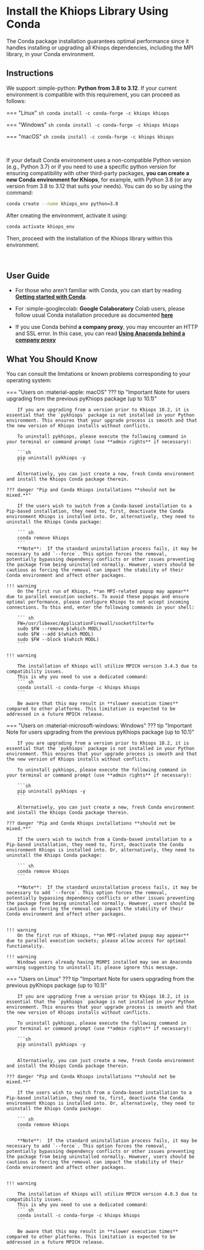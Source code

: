 # Install the Khiops Library Using Conda 

The Conda package installation guarantees optimal performance since it handles installing or upgrading all Khiops dependencies, including the MPI library, in your Conda environment. 

## Instructions

We support :simple-python: **Python from 3.8 to 3.12**. If your current environment is compatible with this requirement, you can proceed as follows:

=== "Linux"
    ``` sh
    conda install -c conda-forge -c khiops khiops
    ```
    
=== "Windows"
    ``` sh
    conda install -c conda-forge -c khiops khiops
    ```

=== "macOS"
    ``` sh
    conda install -c conda-forge -c khiops khiops
    ```

<br>

If your default Conda environment uses a non-compatible Python version (e.g., Python 3.7) or if you need to use a specific python version for ensuring compatibility with other third-party packages, **you can create a new Conda environment for Khiops**, for example, with Python 3.8 (or any version from 3.8 to 3.12 that suits your needs). You can do so by using the command:

```sh
conda create --name khiops_env python=3.8
```

After creating the environment, activate it using:

```sh
conda activate khiops_env
```

Then, proceed with the installation of the Khiops library within this environment.

<br>




## User Guide

- For those who aren't familiar with Conda, you can start by reading [**Getting started with Conda**][conda-user-guide].

[conda-user-guide]: https://conda.io/projects/conda/en/latest/user-guide/getting-started.html

- For :simple-googlecolab: **Google Colaboratory** Colab users, please follow usual Conda installation procedure as documented [**here**][conda-colab]

[conda-colab]: https://github.com/conda-incubator/condacolab/tree/0.1.x

- If you use Conda behind **a company proxy**, you may encounter an HTTP and SSL error. In this case, you can read [**Using Anaconda behind a company proxy**][proxy-conda] 

[proxy-conda]: https://docs.anaconda.com/free/anaconda/configurations/proxy/


## What You Should Know

You can consult the limitations or known problems corresponding to your operating system:

=== "Users on :material-apple: macOS"
    ??? tip "Important Note for users upgrading from the previous pyKhiops package (up to 10.1)"
        
        If you are upgrading from a version prior to Khiops 10.2, it is essential that the `pykhiops` package is not installed in your Python environment. This ensures that your upgrade process is smooth and that the new version of Khiops installs without conflicts.

        To uninstall pykhiops, please execute the following command in your terminal or command prompt (use **admin rights** if necessary):

        ```sh
        pip uninstall pykhiops -y
        ```

        Alternatively, you can just create a new, fresh Conda environment and install the Khiops Conda package therein.
    
    ??? danger "Pip and Conda Khiops installations **should not be mixed.**"

        If the users wish to switch from a Conda-based installation to a Pip-based installation, they need to, first, deactivate the Conda environment Khiops is installed into. Or, alternatively, they need to uninstall the Khiops Conda package:

        ``` sh
        conda remove khiops
        ```
        **Note**:  If the standard uninstallation process fails, it may be necessary to add `--force`. This option forces the removal, potentially bypassing dependency conflicts or other issues preventing the package from being uninstalled normally. However, users should be cautious as forcing the removal can impact the stability of their Conda environment and affect other packages.

    !!! warning 
        On the first run of Khiops, **an MPI-related popup may appear** due to parallel execution sockets. To avoid these popups and ensure optimal performance, please configure Khiops to not accept incoming connections. To this end, enter the following commands in your shell:

        ``` sh
        FW=/usr/libexec/ApplicationFirewall/socketfilterfw 
        sudo $FW --remove $(which MODL)
        sudo $FW --add $(which MODL)
        sudo $FW --block $(which MODL)
        ```
    
    !!! warning 

        The installation of Khiops will utilize MPICH version 3.4.3 due to compatibility issues. 
        This is why you need to use a dedicated command:
        ``` sh
        conda install -c conda-forge -c khiops khiops
        ```
            
        Be aware that this may result in **slower execution times** compared to other platforms. This limitation is expected to be addressed in a future MPICH release.

=== "Users on :material-microsoft-windows: Windows"
    ??? tip "Important Note for users upgrading from the previous pyKhiops package (up to 10.1)"
        
        If you are upgrading from a version prior to Khiops 10.2, it is essential that the `pykhiops` package is not installed in your Python environment. This ensures that your upgrade process is smooth and that the new version of Khiops installs without conflicts.

        To uninstall pykhiops, please execute the following command in your terminal or command prompt (use **admin rights** if necessary):

        ```sh
        pip uninstall pykhiops -y
        ```

        Alternatively, you can just create a new, fresh Conda environment and install the Khiops Conda package therein.
        
    ??? danger "Pip and Conda Khiops installations **should not be mixed.**"

        If the users wish to switch from a Conda-based installation to a Pip-based installation, they need to, first, deactivate the Conda environment Khiops is installed into. Or, alternatively, they need to uninstall the Khiops Conda package:

        ``` sh
        conda remove khiops
        ```
        
        **Note**:  If the standard uninstallation process fails, it may be necessary to add `--force`. This option forces the removal, potentially bypassing dependency conflicts or other issues preventing the package from being uninstalled normally. However, users should be cautious as forcing the removal can impact the stability of their Conda environment and affect other packages.


    !!! warning 
        On the first run of Khiops, **an MPI-related popup may appear** due to parallel execution sockets; please allow access for optimal functionality.

    !!! warning 
        Windows users already having MSMPI installed may see an Anaconda warning suggesting to uninstall it; please ignore this message.


=== "Users on Linux"
    ??? tip "Important Note for users upgrading from the previous pyKhiops package (up to 10.1)"
        
        If you are upgrading from a version prior to Khiops 10.2, it is essential that the `pykhiops` package is not installed in your Python environment. This ensures that your upgrade process is smooth and that the new version of Khiops installs without conflicts.

        To uninstall pykhiops, please execute the following command in your terminal or command prompt (use **admin rights** if necessary):

        ```sh
        pip uninstall pykhiops -y
        ```

        Alternatively, you can just create a new, fresh Conda environment and install the Khiops Conda package therein.
    
    ??? danger "Pip and Conda Khiops installations **should not be mixed.**"

        If the users wish to switch from a Conda-based installation to a Pip-based installation, they need to, first, deactivate the Conda environment Khiops is installed into. Or, alternatively, they need to uninstall the Khiops Conda package:

        ``` sh
        conda remove khiops
        ```
        
        **Note**:  If the standard uninstallation process fails, it may be necessary to add `--force`. This option forces the removal, potentially bypassing dependency conflicts or other issues preventing the package from being uninstalled normally. However, users should be cautious as forcing the removal can impact the stability of their Conda environment and affect other packages.


    !!! warning 

        The installation of Khiops will utilize MPICH version 4.0.3 due to compatibility issues. 
        This is why you need to use a dedicated command:
        ``` sh
        conda install -c conda-forge -c khiops khiops
        ```
            
        Be aware that this may result in **slower execution times** compared to other platforms. This limitation is expected to be addressed in a future MPICH release.

<br>

